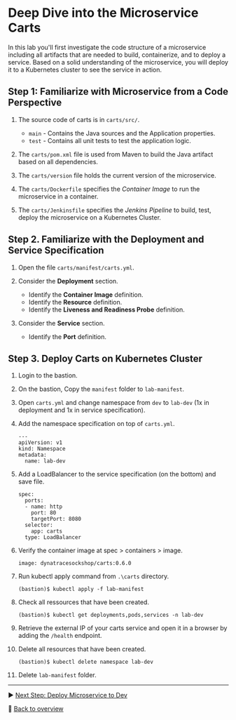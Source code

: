 # Deep Dive into the Microservice Carts

In this lab you'll first investigate the code structure of a microservice including all artifacts that are needed to build, containerize, and to deploy a service. Based on a solid understanding of the microservice, you will deploy it to a Kubernetes cluster to see the service in action.

## Step 1: Familiarize with Microservice from a Code Perspective

1. The source code of carts is in `carts/src/`.
    * `main` - Contains the Java sources and the Application properties.
    * `test` - Contains all unit tests to test the application logic.

1. The `carts/pom.xml` file is used from Maven to build the Java artifact based on all dependencies.

1. The `carts/version` file holds the current version of the microservice.

1. The `carts/Dockerfile` specifies the *Container Image* to run the microservice in a container.

1. The `carts/Jenkinsfile` specifies the *Jenkins Pipeline* to build, test, deploy the microservice on a Kubernetes Cluster.

## Step 2. Familiarize with the Deployment and Service Specification

1. Open the file `carts/manifest/carts.yml`.

1. Consider the **Deployment** section.
    * Identify the **Container Image** definition.
    * Identify the **Resource** definition.
    * Identify the **Liveness and Readiness Probe** definition.

1. Consider the **Service** section.
    * Identify the **Port** definition.

## Step 3. Deploy Carts on Kubernetes Cluster

1. Login to the bastion.

1. On the bastion, Copy the `manifest` folder to `lab-manifest`.

1. Open `carts.yml` and change namespace from `dev` to `lab-dev` (1x in deployment and 1x in service specification).

1. Add the namespace specification on top of `carts.yml`.
    ```
    ---
    apiVersion: v1
    kind: Namespace
    metadata:
      name: lab-dev
    ```

1. Add a LoadBalancer to the service specification (on the bottom) and save file.
    ```
    spec:
      ports:
      - name: http
        port: 80
        targetPort: 8080
      selector:
        app: carts
      type: LoadBalancer
    ```

1. Verify the container image at spec > containers > image.
    ```
    image: dynatracesockshop/carts:0.6.0
    ```

1. Run kubectl apply command from `.\carts` directory.
    ```
    (bastion)$ kubectl apply -f lab-manifest
    ```

1. Check all ressources that have been created.
    ```
    (bastion)$ kubectl get deployments,pods,services -n lab-dev
    ```

1. Retrieve the external IP of your carts service and open it in a browser by adding the `/health` endpoint.

1. Delete all resources that have been created.
    ```
    (bastion)$ kubectl delete namespace lab-dev
    ```

1. Delete `lab-manifest` folder.

---

:arrow_forward: [Next Step: Deploy Microservice to Dev](../02_Deploy_Microservice_to_Dev)

:arrow_up_small: [Back to overview](../)
